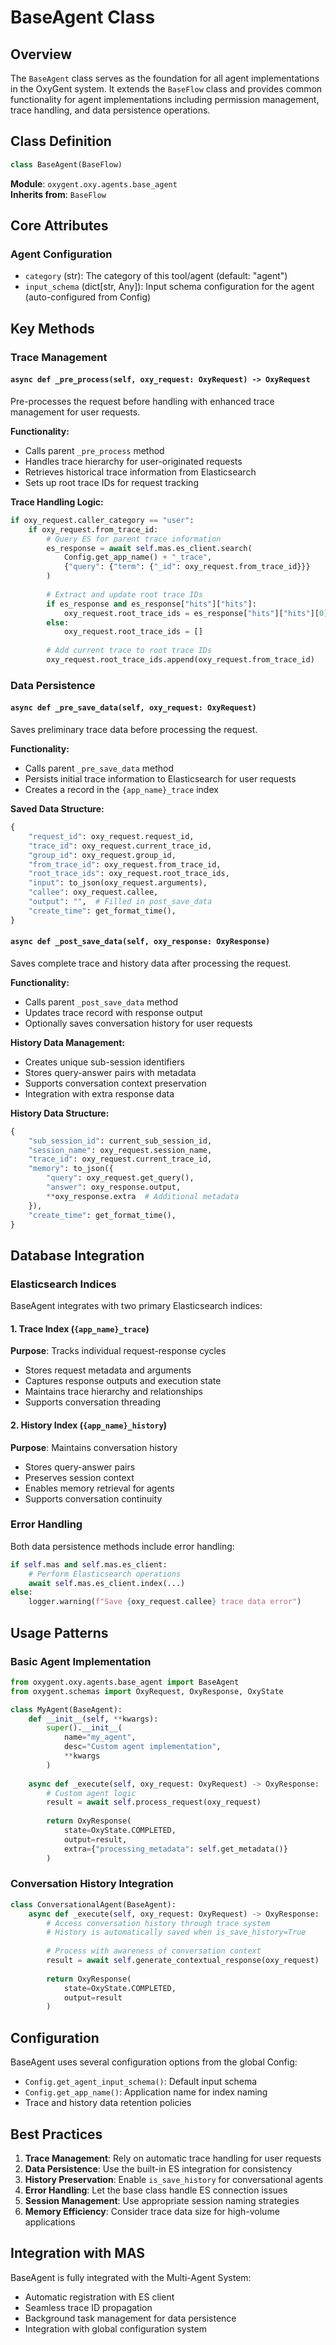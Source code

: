 # BaseAgent Class

## Overview

The `BaseAgent` class serves as the foundation for all agent implementations in the OxyGent system. It extends the `BaseFlow` class and provides common functionality for agent implementations including permission management, trace handling, and data persistence operations.

## Class Definition

```python
class BaseAgent(BaseFlow)
```

**Module**: `oxygent.oxy.agents.base_agent`  
**Inherits from**: `BaseFlow`

## Core Attributes

### Agent Configuration

- `category` (str): The category of this tool/agent (default: "agent")
- `input_schema` (dict[str, Any]): Input schema configuration for the agent (auto-configured from Config)

## Key Methods

### Trace Management

#### `async def _pre_process(self, oxy_request: OxyRequest) -> OxyRequest`

Pre-processes the request before handling with enhanced trace management for user requests.

**Functionality:**

- Calls parent `_pre_process` method
- Handles trace hierarchy for user-originated requests
- Retrieves historical trace information from Elasticsearch
- Sets up root trace IDs for request tracking

**Trace Handling Logic:**

```python
if oxy_request.caller_category == "user":
    if oxy_request.from_trace_id:
        # Query ES for parent trace information
        es_response = await self.mas.es_client.search(
            Config.get_app_name() + "_trace",
            {"query": {"term": {"_id": oxy_request.from_trace_id}}}
        )
        
        # Extract and update root trace IDs
        if es_response and es_response["hits"]["hits"]:
            oxy_request.root_trace_ids = es_response["hits"]["hits"][0]["_source"]["root_trace_ids"]
        else:
            oxy_request.root_trace_ids = []
        
        # Add current trace to root trace IDs
        oxy_request.root_trace_ids.append(oxy_request.from_trace_id)
```

### Data Persistence

#### `async def _pre_save_data(self, oxy_request: OxyRequest)`

Saves preliminary trace data before processing the request.

**Functionality:**

- Calls parent `_pre_save_data` method
- Persists initial trace information to Elasticsearch for user requests
- Creates a record in the `{app_name}_trace` index

**Saved Data Structure:**

```python
{
    "request_id": oxy_request.request_id,
    "trace_id": oxy_request.current_trace_id,
    "group_id": oxy_request.group_id,
    "from_trace_id": oxy_request.from_trace_id,
    "root_trace_ids": oxy_request.root_trace_ids,
    "input": to_json(oxy_request.arguments),
    "callee": oxy_request.callee,
    "output": "",  # Filled in post_save_data
    "create_time": get_format_time(),
}
```

#### `async def _post_save_data(self, oxy_response: OxyResponse)`

Saves complete trace and history data after processing the request.

**Functionality:**

- Calls parent `_post_save_data` method
- Updates trace record with response output
- Optionally saves conversation history for user requests

**History Data Management:**

- Creates unique sub-session identifiers
- Stores query-answer pairs with metadata
- Supports conversation context preservation
- Integration with extra response data

**History Data Structure:**

```python
{
    "sub_session_id": current_sub_session_id,
    "session_name": oxy_request.session_name,
    "trace_id": oxy_request.current_trace_id,
    "memory": to_json({
        "query": oxy_request.get_query(),
        "answer": oxy_response.output,
        **oxy_response.extra  # Additional metadata
    }),
    "create_time": get_format_time(),
}
```

## Database Integration

### Elasticsearch Indices

BaseAgent integrates with two primary Elasticsearch indices:

#### 1. Trace Index (`{app_name}_trace`)

**Purpose**: Tracks individual request-response cycles

- Stores request metadata and arguments
- Captures response outputs and execution state
- Maintains trace hierarchy and relationships
- Supports conversation threading

#### 2. History Index (`{app_name}_history`)

**Purpose**: Maintains conversation history

- Stores query-answer pairs
- Preserves session context
- Enables memory retrieval for agents
- Supports conversation continuity

### Error Handling

Both data persistence methods include error handling:

```python
if self.mas and self.mas.es_client:
    # Perform Elasticsearch operations
    await self.mas.es_client.index(...)
else:
    logger.warning(f"Save {oxy_request.callee} trace data error")
```

## Usage Patterns

### Basic Agent Implementation

```python
from oxygent.oxy.agents.base_agent import BaseAgent
from oxygent.schemas import OxyRequest, OxyResponse, OxyState

class MyAgent(BaseAgent):
    def __init__(self, **kwargs):
        super().__init__(
            name="my_agent",
            desc="Custom agent implementation",
            **kwargs
        )
    
    async def _execute(self, oxy_request: OxyRequest) -> OxyResponse:
        # Custom agent logic
        result = await self.process_request(oxy_request)
        
        return OxyResponse(
            state=OxyState.COMPLETED,
            output=result,
            extra={"processing_metadata": self.get_metadata()}
        )
```

### Conversation History Integration

```python
class ConversationalAgent(BaseAgent):
    async def _execute(self, oxy_request: OxyRequest) -> OxyResponse:
        # Access conversation history through trace system
        # History is automatically saved when is_save_history=True
        
        # Process with awareness of conversation context
        result = await self.generate_contextual_response(oxy_request)
        
        return OxyResponse(
            state=OxyState.COMPLETED,
            output=result
        )
```

## Configuration

BaseAgent uses several configuration options from the global Config:

- `Config.get_agent_input_schema()`: Default input schema
- `Config.get_app_name()`: Application name for index naming
- Trace and history data retention policies

## Best Practices

1. **Trace Management**: Rely on automatic trace handling for user requests
2. **Data Persistence**: Use the built-in ES integration for consistency
3. **History Preservation**: Enable `is_save_history` for conversational agents
4. **Error Handling**: Let the base class handle ES connection issues
5. **Session Management**: Use appropriate session naming strategies
6. **Memory Efficiency**: Consider trace data size for high-volume applications

## Integration with MAS

BaseAgent is fully integrated with the Multi-Agent System:

- Automatic registration with ES client
- Seamless trace ID propagation
- Background task management for data persistence
- Integration with global configuration system
